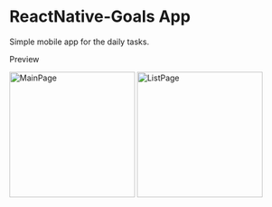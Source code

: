 # ReactNative-Goals App
Simple mobile app for the daily tasks.

Preview

<img width="222" alt="MainPage" src="https://user-images.githubusercontent.com/63909504/167152927-9b76f8b2-5f1b-4351-9774-ea6b4906ff12.png">  <img width="222" alt="ListPage" src="https://user-images.githubusercontent.com/63909504/167153781-5d6bae53-e81b-46e4-968e-4878fda0959f.png">



